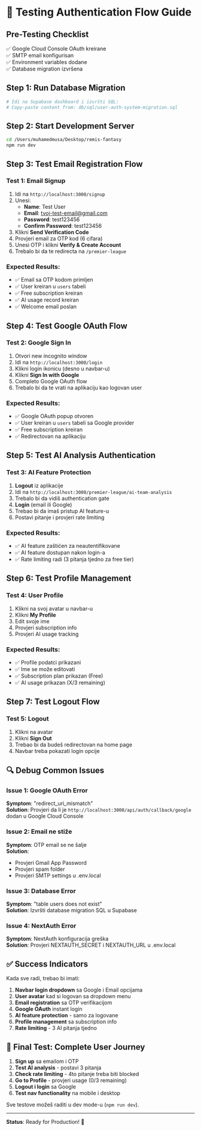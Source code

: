 # 🧪 Testing Authentication Flow Guide

## Pre-Testing Checklist

✅ Google Cloud Console OAuth kreirane  
✅ SMTP email konfigurisan  
✅ Environment variables dodane  
✅ Database migration izvršena  

## Step 1: Run Database Migration

```bash
# Idi na Supabase dashboard i izvršti SQL:
# Copy-paste content from: db/sql/user-auth-system-migration.sql
```

## Step 2: Start Development Server

```bash
cd /Users/muhamedmusa/Desktop/remis-fantasy
npm run dev
```

## Step 3: Test Email Registration Flow

### Test 1: Email Signup
1. Idi na `http://localhost:3000/signup`
2. Unesi:
   - **Name**: Test User
   - **Email**: tvoj-test-email@gmail.com
   - **Password**: test123456
   - **Confirm Password**: test123456
3. Klikni **Send Verification Code**
4. Provjeri email za OTP kod (6 cifara)
5. Unesi OTP i klikni **Verify & Create Account**
6. Trebalo bi da te redirecta na `/premier-league`

### Expected Results:
- ✅ Email sa OTP kodom primljen
- ✅ User kreiran u `users` tabeli
- ✅ Free subscription kreiran
- ✅ AI usage record kreiran
- ✅ Welcome email poslan

## Step 4: Test Google OAuth Flow

### Test 2: Google Sign In
1. Otvori new incognito window
2. Idi na `http://localhost:3000/login`
3. Klikni login ikonicu (desno u navbar-u)
4. Klikni **Sign In with Google**
5. Completo Google OAuth flow
6. Trebalo bi da te vrati na aplikaciju kao logovan user

### Expected Results:
- ✅ Google OAuth popup otvoren
- ✅ User kreiran u `users` tabeli sa Google provider
- ✅ Free subscription kreiran
- ✅ Redirectovan na aplikaciju

## Step 5: Test AI Analysis Authentication

### Test 3: AI Feature Protection
1. **Logout** iz aplikacije
2. Idi na `http://localhost:3000/premier-league/ai-team-analysis`
3. Trebalo bi da vidiš authentication gate
4. **Login** (email ili Google)
5. Trebao bi da imaš pristup AI feature-u
6. Postavi pitanje i provjeri rate limiting

### Expected Results:
- ✅ AI feature zaštićen za neautentifikovane
- ✅ AI feature dostupan nakon login-a
- ✅ Rate limiting radi (3 pitanja tjedno za free tier)

## Step 6: Test Profile Management

### Test 4: User Profile
1. Klikni na svoj avatar u navbar-u
2. Klikni **My Profile**
3. Edit svoje ime
4. Provjeri subscription info
5. Provjeri AI usage tracking

### Expected Results:
- ✅ Profile podatci prikazani
- ✅ Ime se može editovati
- ✅ Subscription plan prikazan (Free)
- ✅ AI usage prikazan (X/3 remaining)

## Step 7: Test Logout Flow

### Test 5: Logout
1. Klikni na avatar
2. Klikni **Sign Out**
3. Trebao bi da budeš redirectovan na home page
4. Navbar treba pokazati login opcije

## 🔍 Debug Common Issues

### Issue 1: Google OAuth Error
**Symptom**: "redirect_uri_mismatch"  
**Solution**: Provjeri da li je `http://localhost:3000/api/auth/callback/google` dodan u Google Cloud Console

### Issue 2: Email ne stiže
**Symptom**: OTP email se ne šalje  
**Solution**: 
- Provjeri Gmail App Password
- Provjeri spam folder
- Provjeri SMTP settings u .env.local

### Issue 3: Database Error
**Symptom**: "table users does not exist"  
**Solution**: Izvršti database migration SQL u Supabase

### Issue 4: NextAuth Error
**Symptom**: NextAuth konfiguracija greška  
**Solution**: Provjeri NEXTAUTH_SECRET i NEXTAUTH_URL u .env.local

## ✅ Success Indicators

Kada sve radi, trebao bi imati:

1. **Navbar login dropdown** sa Google i Email opcijama
2. **User avatar** kad si logovan sa dropdown menu
3. **Email registration** sa OTP verifikacijom
4. **Google OAuth** instant login
5. **AI feature protection** - samo za logovane
6. **Profile management** sa subscription info
7. **Rate limiting** - 3 AI pitanja tjedno

## 🎯 Final Test: Complete User Journey

1. **Sign up** sa emailom i OTP
2. **Test AI analysis** - postavi 3 pitanja
3. **Check rate limiting** - 4to pitanje treba biti blocked
4. **Go to Profile** - provjeri usage (0/3 remaining)
5. **Logout i login** sa Google
6. **Test nav functionality** na mobile i desktop

Sve testove možeš raditi u dev mode-u (`npm run dev`).

---

**Status**: Ready for Production! 🚀